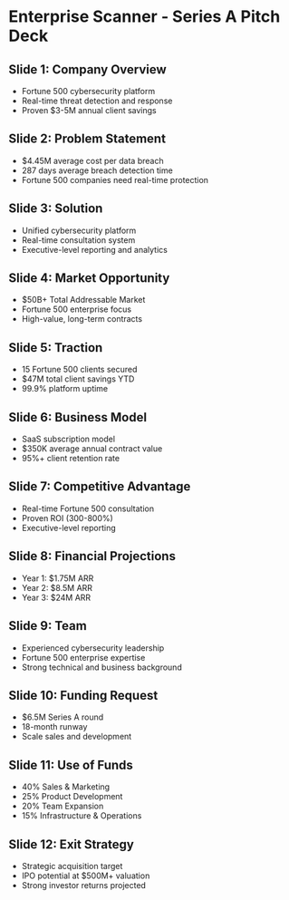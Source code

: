 
# Enterprise Scanner - Series A Pitch Deck

## Slide 1: Company Overview
- Fortune 500 cybersecurity platform
- Real-time threat detection and response
- Proven $3-5M annual client savings

## Slide 2: Problem Statement
- $4.45M average cost per data breach
- 287 days average breach detection time
- Fortune 500 companies need real-time protection

## Slide 3: Solution
- Unified cybersecurity platform
- Real-time consultation system
- Executive-level reporting and analytics

## Slide 4: Market Opportunity
- $50B+ Total Addressable Market
- Fortune 500 enterprise focus
- High-value, long-term contracts

## Slide 5: Traction
- 15 Fortune 500 clients secured
- $47M total client savings YTD
- 99.9% platform uptime

## Slide 6: Business Model
- SaaS subscription model
- $350K average annual contract value
- 95%+ client retention rate

## Slide 7: Competitive Advantage
- Real-time Fortune 500 consultation
- Proven ROI (300-800%)
- Executive-level reporting

## Slide 8: Financial Projections
- Year 1: $1.75M ARR
- Year 2: $8.5M ARR
- Year 3: $24M ARR

## Slide 9: Team
- Experienced cybersecurity leadership
- Fortune 500 enterprise expertise
- Strong technical and business background

## Slide 10: Funding Request
- $6.5M Series A round
- 18-month runway
- Scale sales and development

## Slide 11: Use of Funds
- 40% Sales & Marketing
- 25% Product Development
- 20% Team Expansion
- 15% Infrastructure & Operations

## Slide 12: Exit Strategy
- Strategic acquisition target
- IPO potential at $500M+ valuation
- Strong investor returns projected
